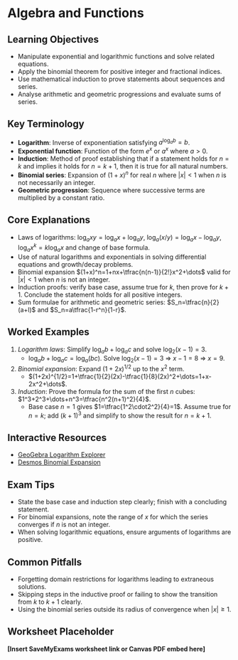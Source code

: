 # Algebra and Functions

## Learning Objectives
- Manipulate exponential and logarithmic functions and solve related equations.
- Apply the binomial theorem for positive integer and fractional indices.
- Use mathematical induction to prove statements about sequences and series.
- Analyse arithmetic and geometric progressions and evaluate sums of series.

## Key Terminology
- **Logarithm**: Inverse of exponentiation satisfying $a^{\log_a b}=b$.
- **Exponential function**: Function of the form $e^x$ or $a^x$ where $a>0$.
- **Induction**: Method of proof establishing that if a statement holds for $n=k$ and implies it holds for $n=k+1$, then it is true for all natural numbers.
- **Binomial series**: Expansion of $(1+x)^n$ for real $n$ where $|x|<1$ when $n$ is not necessarily an integer.
- **Geometric progression**: Sequence where successive terms are multiplied by a constant ratio.

## Core Explanations
- Laws of logarithms: $\log_a xy=\log_a x+\log_a y$, $\log_a(x/y)=\log_a x-\log_a y$, $\log_a x^k=k\log_a x$ and change of base formula.
- Use of natural logarithms and exponentials in solving differential equations and growth/decay problems.
- Binomial expansion $(1+x)^n=1+nx+\tfrac{n(n-1)}{2!}x^2+\dots$ valid for $|x|<1$ when $n$ is not an integer.
- Induction proofs: verify base case, assume true for $k$, then prove for $k+1$. Conclude the statement holds for all positive integers.
- Sum formulae for arithmetic and geometric series: $S_n=\tfrac{n}{2}(a+l)$ and $S_n=a\tfrac{1-r^n}{1-r}$.

## Worked Examples
1. *Logarithm laws*: Simplify $\log_a b+\log_a c$ and solve $\log_2 (x-1)=3$.
   - $\log_a b+\log_a c=\log_a(bc)$. Solve $\log_2(x-1)=3$ ⇒ $x-1=8$ ⇒ $x=9$.
2. *Binomial expansion*: Expand $(1+2x)^{1/2}$ up to the $x^2$ term.
   - $(1+2x)^{1/2}=1+\tfrac{1}{2}(2x)-\tfrac{1}{8}(2x)^2+\dots=1+x-2x^2+\dots$.
3. *Induction*: Prove the formula for the sum of the first $n$ cubes: $1^3+2^3+\dots+n^3=\tfrac{n^2(n+1)^2}{4}$.
   - Base case $n=1$ gives $1=\tfrac{1^2\cdot2^2}{4}=1$. Assume true for $n=k$; add $(k+1)^3$ and simplify to show the result for $n=k+1$.

## Interactive Resources
- [GeoGebra Logarithm Explorer](https://www.geogebra.org/m/hujazXgw)
- [Desmos Binomial Expansion](https://www.desmos.com/calculator)

## Exam Tips
- State the base case and induction step clearly; finish with a concluding statement.
- For binomial expansions, note the range of $x$ for which the series converges if $n$ is not an integer.
- When solving logarithmic equations, ensure arguments of logarithms are positive.

## Common Pitfalls
- Forgetting domain restrictions for logarithms leading to extraneous solutions.
- Skipping steps in the inductive proof or failing to show the transition from $k$ to $k+1$ clearly.
- Using the binomial series outside its radius of convergence when $|x|\ge1$.

## Worksheet Placeholder
**[Insert SaveMyExams worksheet link or Canvas PDF embed here]**
